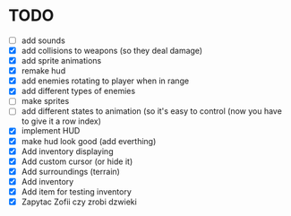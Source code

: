 # TODO
- [ ] add sounds
- [x] add collisions to weapons (so they deal damage)
- [x] add sprite animations
- [x] remake hud
- [x] add enemies rotating to player when in range
- [x] add different types of enemies
- [ ] make sprites
- [ ] add different states to animation (so it's easy to control (now you have to give it a row index)
- [x] implement HUD
- [x] make hud look good (add everthing)
- [x] Add inventory displaying
- [x] Add custom cursor (or hide it)
- [x] Add surroundings (terrain)
- [x] Add inventory
- [x] Add item for testing inventory
- [x] Zapytac Zofii czy zrobi dzwieki
